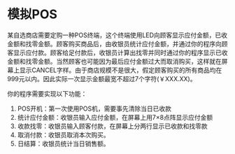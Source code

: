 # 模拟POS

某自选商店需要定购一种POS终端，这个终端使用LED向顾客显示应付金额，已收金额和找零金额。顾客购买商品后，由收银员统计应付金额，并通过你的程序向顾客显示应付款。顾客给足付款后，收银员计算出找零并同时通过你的程序显示已收金额和找零金额。当然顾客也可能因为最后应付金额过大而取消购买，这样就在屏幕上显示CANCEL字样。由于商店规模不是很大，假定顾客购买的所有商品均在999元以内。因此实际一次显示金额最宽不超过7个字符(￥XXX.XX)。

你的程序需要实现以下功能：

1. POS开机：第一次使用POS机，需要事先清除当日已收款
2. 统计应付金额：收银员输入应付金额，在屏幕上用7×8点阵显示应付金额
3. 收款找零：收银员输入顾客付款，在屏幕上分两行显示已收款和找零款
4. 取消付款：收银员取消本次购买。
5. 日结算：收银员统计当日销售额。
